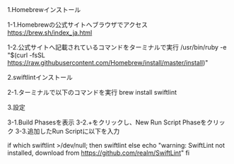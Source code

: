 

1.Homebrewインストール

1-1.Homebrewの公式サイトへブラウザでアクセス
https://brew.sh/index_ja.html

1-2.公式サイトへ記載されているコマンドをターミナルで実行
/usr/bin/ruby -e "$(curl -fsSL https://raw.githubusercontent.com/Homebrew/install/master/install)"

2.swiftlintインストール

2-1.ターミナルで以下のコマンドを実行
brew install swiftlint

3.設定

3-1.Build Phasesを表示
3-2.+をクリックし、New Run Script Phaseをクリック
3-3.追加したRun Scriptに以下を入力

if which swiftlint >/dev/null; then
    swiftlint
else
    echo "warning: SwiftLint not installed, download from https://github.com/realm/SwiftLint"
fi